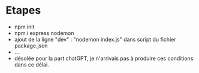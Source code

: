 # Etapes 

- npm init 
- npm i express nodemon
- ajout de la ligne "dev" : "nodemon index.js" dans script du fichier package.json
- ...
- désolée pour la part chatGPT, je n'arrivais pas à produire ces conditions dans ce délai.
